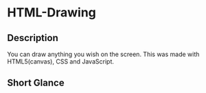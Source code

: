 # HTML-Drawing

## Description
You can draw anything you wish on the screen.
This was made with HTML5(canvas), CSS and JavaScript.

## Short Glance
![]()
